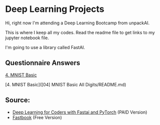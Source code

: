 # Deep Learning Projects

Hi, right now I'm attending a Deep Learning Bootcamp from unpackAI.

This is where I keep all my codes. Read the readme file to get links to my jupyter notebook file.

I'm going to use a library called FastAI.

## Questionnaire Answers
[4. MNIST Basic](%5B04%5D%20MNIST%20Basic%20All%20Digits)

[4. MNIST Basic](\[04\] MNIST Basic All Digits/README.md)

## Source:
- [Deep Learning for Coders with Fastai and PyTorch](https://www.amazon.com/Deep-Learning-Coders-fastai-PyTorch/dp/1492045527) (PAID Version)
- [Fastbook](https://github.com/fastai/fastbook) (Free Version)